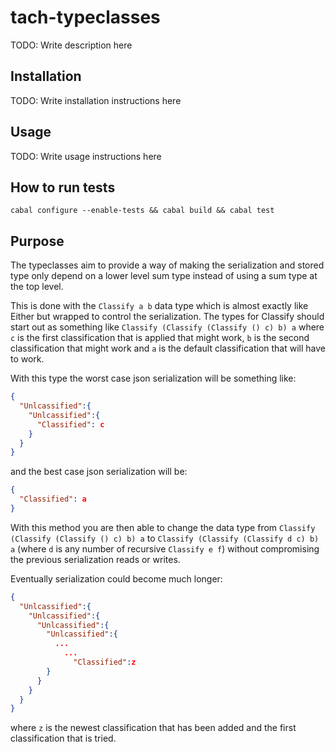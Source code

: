# tach-typeclasses

TODO: Write description here

## Installation

TODO: Write installation instructions here

## Usage

TODO: Write usage instructions here

## How to run tests

```
cabal configure --enable-tests && cabal build && cabal test
```

## Purpose

The typeclasses aim to provide a way of making the serialization and stored type only depend on a lower level sum type
instead of using a sum type at the top level.

This is done with the ```Classify a b``` data type which is almost exactly like Either but wrapped to control the serialization.
The types for Classify should start out as something like ```Classify (Classify (Classify () c) b) a``` where ```c``` is the first classification
that is applied that might work, ```b``` is the second classification that might work and ```a``` is the default classification that will have to work.

With this type the worst case json serialization will be something like:
```json
{
  "Unlcassified":{
    "Unlcassified":{
      "Classified": c
    }
  }
}
```

and the best case json serialization will be:
```json
{
  "Classified": a
}
```

With this method you are then able to change the data type from ```Classify (Classify (Classify () c) b) a``` to ```Classify (Classify (Classify d c) b) a``` (where ```d``` is any number of recursive ```Classify e f```) without compromising the previous serialization reads or writes.

Eventually serialization could become much longer:

```json
{
  "Unlcassified":{
    "Unlcassified":{
      "Unlcassified":{
        "Unlcassified":{
          ...
            ...
              "Classified":z
        }
      }
    }
  }
}
```
where ```z``` is the newest classification that has been added and the first classification that is tried.